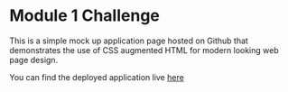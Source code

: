 # Module 1 Challenge
This is a simple mock up application page hosted on Github that demonstrates the use of CSS augmented HTML for modern looking web page design.

You can find the deployed application live [here](https://udidifier.github.io/module_1_challenge)
